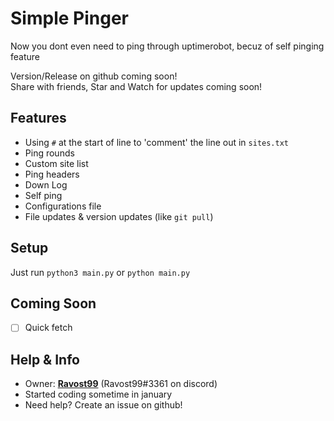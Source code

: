# Simple Pinger

<!--And all you have to do it ping it through [uptimerobot](https://uptimerobot.com), well soon you won't have to!
want to remove pinging through uptimerobot -->
Now you dont even need to ping through uptimerobot, becuz of self pinging feature


Version/Release on github coming soon!<br>
Share with friends, Star and Watch for updates coming soon!

## Features
- Using `#` at the start of line to 'comment' the line out in `sites.txt`
- Ping rounds
- Custom site list
- Ping headers
- Down Log
- Self ping
- Configurations file
- File updates & version updates (like `git pull`)

## Setup
Just run `python3 main.py` 
or `python main.py`<br>


## Coming Soon
- [ ] Quick fetch

## Help & Info
- Owner: **[Ravost99](https://github.com/Ravost99)** (Ravost99#3361 on discord)
- Started coding sometime in january
- Need help? Create an issue on github!